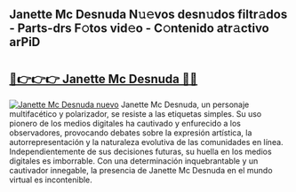 ## Janette Mc Desnuda N𝚞𝚎vos desn𝚞dos filtr𝚊dos - Parts-drs F𝚘tos vid𝚎o - C𝚘ntenido atr𝚊ctivo arPiD

# <h2><a href="http://mb8vpg.tromn.icu/?c=Janette+Mc+Desnuda">🔗👉👉👉 Janette Mc Desnuda 🔗🔗</a></h2>

[![Janette Mc Desnuda nuevo](https://i.imgur.com/pEAQMta.gif)](http://mb8vpg.tromn.icu/?c=Janette+Mc+Desnuda)
Janette Mc Desnuda, un personaje multifacético y polarizador, se resiste a las etiquetas simples. Su uso pionero de los medios digitales ha cautivado y enfurecido a los observadores, provocando debates sobre la expresión artística, la autorrepresentación y la naturaleza evolutiva de las comunidades en línea. Independientemente de sus decisiones futuras, su huella en los medios digitales es imborrable. Con una determinación inquebrantable y un cautivador innegable, la presencia de Janette Mc Desnuda en el mundo virtual es incontenible.
